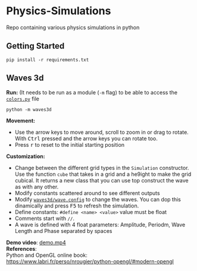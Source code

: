 # Physics-Simulations
Repo containing various physics simulations in python

## Getting Started
```console
pip install -r requirements.txt
```

## Waves 3d  
**Run:**
(It needs to be run as a module (`-m` flag) to be able to access the [`colors.py`](colors.py) file 
```console
python -m waves3d
```
**Movement:**
  - Use the arrow keys to move around, scroll to zoom in or drag to rotate. With <kbd>Ctrl</kbd> pressed
and the arrow keys you can rotate too.
  - Press <kbd>r</kbd> to reset to the initial starting position

**Customization:**      
  - Change between the different grid types in the `Simulation` constructor. Use the function `cube` that takes in 
a grid and a he9ight to make the grid cubical. It returns a new class that you can use top construct the wave as with any other.
  - Modify constants scattered around to see different outputs
  - Modify [`waves3d/wave.config`](waves3d/wave.config) to change the waves. You can dop this dinamically and press <kbd>F5</kbd> 
    to refresh the simulation. 
  - Define constants: `#define <name> <value>` value must be float  
  - Comments start with `//`.
  - A wave is defined with 4 float parameters: Amplitude, Periodm, Wave Length and Phase separated by spaces
  
**Demo video**: [demo.mp4](https://user-images.githubusercontent.com/72514269/151450606-4a5aecd2-4f89-45d2-a564-e09310d22032.mp4)  
**References**:  
Python and OpenGL  online book: https://www.labri.fr/perso/nrougier/python-opengl/#modern-opengl

